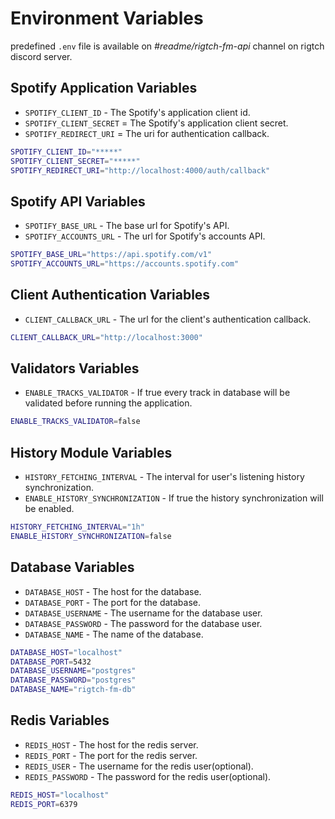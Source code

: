 # Environment Variables

predefined `.env` file is available on
_#readme/rigtch-fm-api_ channel on rigtch discord server.

## Spotify Application Variables

- `SPOTIFY_CLIENT_ID` - The Spotify's application client id.
- `SPOTIFY_CLIENT_SECRET` = The Spotify's application client secret.
- `SPOTIFY_REDIRECT_URI` = The uri for authentication callback.

```bash
SPOTIFY_CLIENT_ID="*****"
SPOTIFY_CLIENT_SECRET="*****"
SPOTIFY_REDIRECT_URI="http://localhost:4000/auth/callback"
```

## Spotify API Variables

- `SPOTIFY_BASE_URL` - The base url for Spotify's API.
- `SPOTIFY_ACCOUNTS_URL` - The url for Spotify's accounts API.

```bash
SPOTIFY_BASE_URL="https://api.spotify.com/v1"
SPOTIFY_ACCOUNTS_URL="https://accounts.spotify.com"
```

## Client Authentication Variables

- `CLIENT_CALLBACK_URL` - The url for the client's authentication callback.

```bash
CLIENT_CALLBACK_URL="http://localhost:3000"
```

## Validators Variables

- `ENABLE_TRACKS_VALIDATOR` - If true every track in database will be validated
  before running the application.

```bash
ENABLE_TRACKS_VALIDATOR=false
```

## History Module Variables

- `HISTORY_FETCHING_INTERVAL` - The interval for user's listening history synchronization.
- `ENABLE_HISTORY_SYNCHRONIZATION` - If true the history synchronization will
  be enabled.

```bash
HISTORY_FETCHING_INTERVAL="1h"
ENABLE_HISTORY_SYNCHRONIZATION=false
```

## Database Variables

- `DATABASE_HOST` - The host for the database.
- `DATABASE_PORT` - The port for the database.
- `DATABASE_USERNAME` - The username for the database user.
- `DATABASE_PASSWORD` - The password for the database user.
- `DATABASE_NAME` - The name of the database.

```bash
DATABASE_HOST="localhost"
DATABASE_PORT=5432
DATABASE_USERNAME="postgres"
DATABASE_PASSWORD="postgres"
DATABASE_NAME="rigtch-fm-db"
```

## Redis Variables

- `REDIS_HOST` - The host for the redis server.
- `REDIS_PORT` - The port for the redis server.
- `REDIS_USER` - The username for the redis user(optional).
- `REDIS_PASSWORD` - The password for the redis user(optional).

```bash
REDIS_HOST="localhost"
REDIS_PORT=6379
```
